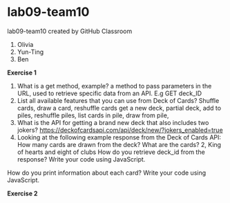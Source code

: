 # lab09-team10
lab09-team10 created by GitHub Classroom

1. Olivia
2. Yun-Ting
3. Ben

**Exercise 1**
1. What is a get method, example? a method to pass parameters in the URL, used to retrieve specific data from an API. E.g GET deck_ID 
2. List all available features that you can use from Deck of Cards? Shuffle cards, draw a card, reshuffle cards get a new deck, partial deck, add to piles, reshuffle piles, list cards in pile, draw from pile, 
3. What is the API for getting a brand new deck that also includes two jokers? https://deckofcardsapi.com/api/deck/new/?jokers_enabled=true
4. Looking at the following example response from the Deck of Cards API: 
How many cards are drawn from the deck? What are the cards? 2, King of hearts and eight of clubs 
How do you retrieve deck_id from the response? Write your code using JavaScript. 

How do you print information about each card? Write your code using JavaScript.

**Exercise 2**
